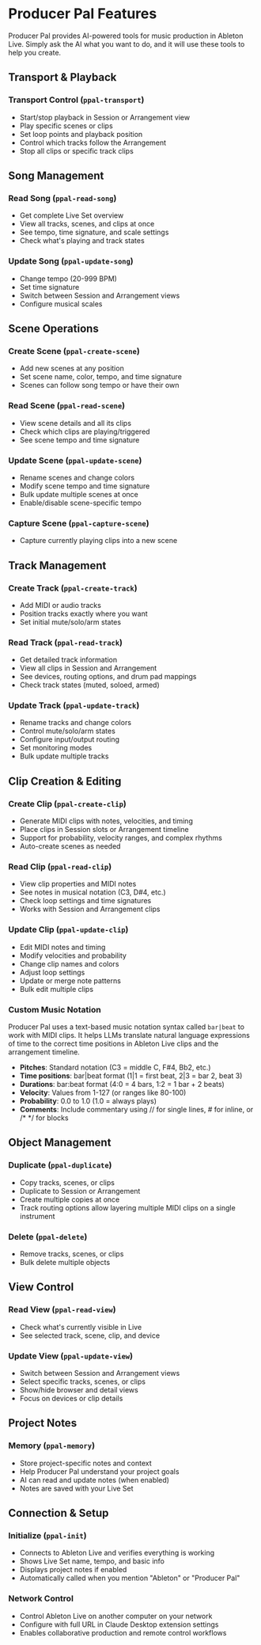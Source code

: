 # Producer Pal Features

Producer Pal provides AI-powered tools for music production in Ableton Live.
Simply ask the AI what you want to do, and it will use these tools to help you
create.

## Transport & Playback

### Transport Control (`ppal-transport`)

- Start/stop playback in Session or Arrangement view
- Play specific scenes or clips
- Set loop points and playback position
- Control which tracks follow the Arrangement
- Stop all clips or specific track clips

## Song Management

### Read Song (`ppal-read-song`)

- Get complete Live Set overview
- View all tracks, scenes, and clips at once
- See tempo, time signature, and scale settings
- Check what's playing and track states

### Update Song (`ppal-update-song`)

- Change tempo (20-999 BPM)
- Set time signature
- Switch between Session and Arrangement views
- Configure musical scales

## Scene Operations

### Create Scene (`ppal-create-scene`)

- Add new scenes at any position
- Set scene name, color, tempo, and time signature
- Scenes can follow song tempo or have their own

### Read Scene (`ppal-read-scene`)

- View scene details and all its clips
- Check which clips are playing/triggered
- See scene tempo and time signature

### Update Scene (`ppal-update-scene`)

- Rename scenes and change colors
- Modify scene tempo and time signature
- Bulk update multiple scenes at once
- Enable/disable scene-specific tempo

### Capture Scene (`ppal-capture-scene`)

- Capture currently playing clips into a new scene

## Track Management

### Create Track (`ppal-create-track`)

- Add MIDI or audio tracks
- Position tracks exactly where you want
- Set initial mute/solo/arm states

### Read Track (`ppal-read-track`)

- Get detailed track information
- View all clips in Session and Arrangement
- See devices, routing options, and drum pad mappings
- Check track states (muted, soloed, armed)

### Update Track (`ppal-update-track`)

- Rename tracks and change colors
- Control mute/solo/arm states
- Configure input/output routing
- Set monitoring modes
- Bulk update multiple tracks

## Clip Creation & Editing

### Create Clip (`ppal-create-clip`)

- Generate MIDI clips with notes, velocities, and timing
- Place clips in Session slots or Arrangement timeline
- Support for probability, velocity ranges, and complex rhythms
- Auto-create scenes as needed

### Read Clip (`ppal-read-clip`)

- View clip properties and MIDI notes
- See notes in musical notation (C3, D#4, etc.)
- Check loop settings and time signatures
- Works with Session and Arrangement clips

### Update Clip (`ppal-update-clip`)

- Edit MIDI notes and timing
- Modify velocities and probability
- Change clip names and colors
- Adjust loop settings
- Update or merge note patterns
- Bulk edit multiple clips

### Custom Music Notation

Producer Pal uses a text-based music notation syntax called `bar|beat` to work
with MIDI clips. It helps LLMs translate natural language expressions of time to
the correct time positions in Ableton Live clips and the arrangement timeline.

- **Pitches**: Standard notation (C3 = middle C, F#4, Bb2, etc.)
- **Time positions**: bar|beat format (1|1 = first beat, 2|3 = bar 2, beat 3)
- **Durations**: bar:beat format (4:0 = 4 bars, 1:2 = 1 bar + 2 beats)
- **Velocity**: Values from 1-127 (or ranges like 80-100)
- **Probability**: 0.0 to 1.0 (1.0 = always plays)
- **Comments**: Include commentary using // for single lines, # for inline, or
  /\* \*/ for blocks

## Object Management

### Duplicate (`ppal-duplicate`)

- Copy tracks, scenes, or clips
- Duplicate to Session or Arrangement
- Create multiple copies at once
- Track routing options allow layering multiple MIDI clips on a single
  instrument

### Delete (`ppal-delete`)

- Remove tracks, scenes, or clips
- Bulk delete multiple objects

## View Control

### Read View (`ppal-read-view`)

- Check what's currently visible in Live
- See selected track, scene, clip, and device

### Update View (`ppal-update-view`)

- Switch between Session and Arrangement views
- Select specific tracks, scenes, or clips
- Show/hide browser and detail views
- Focus on devices or clip details

## Project Notes

### Memory (`ppal-memory`)

- Store project-specific notes and context
- Help Producer Pal understand your project goals
- AI can read and update notes (when enabled)
- Notes are saved with your Live Set

## Connection & Setup

### Initialize (`ppal-init`)

- Connects to Ableton Live and verifies everything is working
- Shows Live Set name, tempo, and basic info
- Displays project notes if enabled
- Automatically called when you mention "Ableton" or "Producer Pal"

### Network Control

- Control Ableton Live on another computer on your network
- Configure with full URL in Claude Desktop extension settings
- Enables collaborative production and remote control workflows
